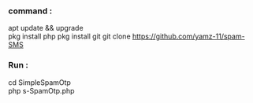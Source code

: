 




<h3>command :</h3>

apt update && upgrade<br>
pkg install php
pkg install git
git clone https://github.com/yamz-11/spam-SMS

<h3>Run :</h3>
cd SimpleSpamOtp<br>
php s-SpamOtp.php
</div>



